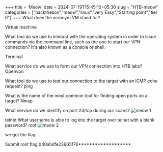 +++
title = 'Meow'
date = 2024-07-19T15:45:10+05:30
slug = "HTB-meow"
categories = ["hackthebox","meow","linux","very Easy","Starting point","tier 0"]
+++
What does the acronym VM stand for?

Virtual machine

What tool do we use to interact with the operating system in order to issue commands via the command line, such as the one to start our VPN connection? It's also known as a console or shell.

Terminal

What service do we use to form our VPN connection into HTB labs?
Openvpn

What tool do we use to test our connection to the target with an ICMP echo request?
ping

What is the name of the most common tool for finding open ports on a target?
Nmap

What service do we identify on port 23/tcp during our scans?
![meow 1](hhttps://dl.dropbox.com/scl/fi/uek5nxafqmcpffa9w4u0c/Pasted-image-20240531141353.png?rlkey=ni984sa7y1030079xw82qpjix&st=qelt2rj1&dl=0)

telnet
What username is able to log into the target over telnet with a blank password?
root
![meow 2](https://dl.dropbox.com/scl/fi/er57lgffwf3om5u3e5yv9/Pasted-image-20240531141709.png?rlkey=761tha7z6w7dqr2nba8ipgu4k&st=1dq324iq&dl=0)

we got the flag 

Submit root flag
b40abdfe23665f76*******************